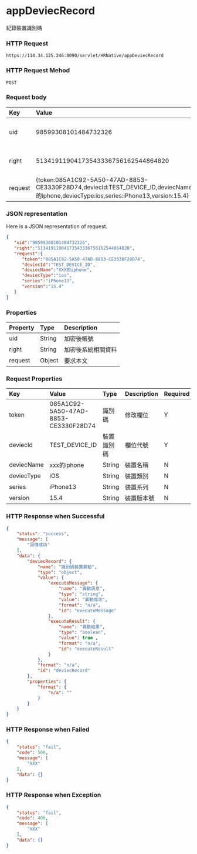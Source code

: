 # appDeviecRecord
紀錄裝置識別碼

### HTTP Request
```
https://114.34.125.246:8090/servlet/HRNative/appDeviecRecord
```

### HTTP Request Mehod
```
POST
```

### Request body
| Key | Value | Type | Description |
|:----------|:-------------|:-----|:------------|
| uid | 98599308101484732326 | String | 需透過appLogin取得
| right | 51341911904173543336756162544864820 | String | 需透過appLogin取得 |
| request | {token:085A1C92-5A50-47AD-8853-CE3330F28D74,deviecId:TEST_DEVICE_ID,deviecName:xxx的iphone,deviecType:ios,series:iPhone13,version:15.4} | Object | 異動條件

### JSON representation
Here is a JSON representation of request.
```json
{
   "uid":"98599308101484732326",
   "right":"51341911904173543336756162544864820",
   "request":{
      "token":"085A1C92-5A50-47AD-8853-CE3330F28D74",
      "deviecId":"TEST_DEVICE_ID",
      "deviecName":"XXX的iphone",
      "deviecType":"ios",
      "series":"iPhone13",
      "version":"15.4"
   }
}
```

### Properties
| Property | Type | Description |
|:---------|:-----|:------------|
| uid   | String | 加密後帳號 |
| right | String | 加密後系統相關資料 |
| request | Object | 要求本文 |

### Request Properties
| Key | Value | Type | Description | Required | Format | Note |
|:----------|:-------------|:-----|:------------|:------------|:------------|:------------|
| token | 085A1C92-5A50-47AD-8853-CE3330F28D74 | 識別碼| 修改欄位 | Y | n/a | |
| deviecId | TEST_DEVICE_ID | 裝置識別碼 | 欄位代號 | Y | n/a |  |
| deviecName | xxx的iphone | String | 裝置名稱 | N | n/a |  |
| deviecType | iOS | String | 裝置類別 | N | n/a |  |
| series | iPhone13 | String | 裝置系列 | N | n/a |  |
| version | 15.4 | String | 裝置版本號 | N | n/a |  |

### HTTP Response when Successful
```json
{
    "status": "success",
    "message": [
        "回傳成功"
    ],
    "data": {
        "deviecRecord": {
            "name": "識別碼裝置異動",
            "type": "object",
            "value": {
                "executeMessage": {
                    "name": "異動訊息",
                    "type": "string",
                    "value": "異動成功",
                    "format": "n/a",
                    "id": "executeMessage"
                },
                "executeResult": {
                    "name": "異動結果",
                    "type": "boolean",
                    "value": true ,
                    "format": "n/a",
                    "id": "executeResult"
                }
            },
            "format": "n/a",
            "id": "deviecRecord"
        },
        "properties": {
            "format": {
                "n/a": ""
            }
        }
    }
}
```

### HTTP Response when Failed
```json
{
    "status": "fail",
    "code": 500,
    "message": [
        "XXX"
    ],
    "data": {}
}
```

### HTTP Response when Exception
```json
{
    "status": "fail",
    "code": 406,
    "message": [
        "XXX"
    ],
    "data": {}
}
```
